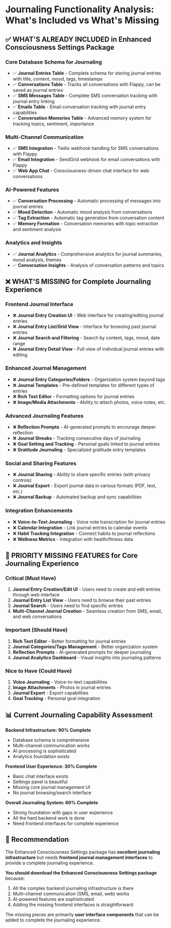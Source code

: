 # Journaling Functionality Analysis: What's Included vs What's Missing

## ✅ **WHAT'S ALREADY INCLUDED in Enhanced Consciousness Settings Package**

### **Core Database Schema for Journaling**
- ✅ **Journal Entries Table** - Complete schema for storing journal entries with title, content, mood, tags, timestamps
- ✅ **Conversations Table** - Tracks all conversations with Flappy, can be saved as journal entries
- ✅ **SMS Messages Table** - Complete SMS conversation tracking with journal entry linking
- ✅ **Emails Table** - Email conversation tracking with journal entry capabilities
- ✅ **Conversation Memories Table** - Advanced memory system for tracking topics, sentiment, importance

### **Multi-Channel Communication**
- ✅ **SMS Integration** - Twilio webhook handling for SMS conversations with Flappy
- ✅ **Email Integration** - SendGrid webhook for email conversations with Flappy
- ✅ **Web App Chat** - Consciousness-driven chat interface for web conversations

### **AI-Powered Features**
- ✅ **Conversation Processing** - Automatic processing of messages into journal entries
- ✅ **Mood Detection** - Automatic mood analysis from conversations
- ✅ **Tag Extraction** - Automatic tag generation from conversation content
- ✅ **Memory Formation** - Conversation memories with topic extraction and sentiment analysis

### **Analytics and Insights**
- ✅ **Journal Analytics** - Comprehensive analytics for journal summaries, mood analysis, themes
- ✅ **Conversation Insights** - Analysis of conversation patterns and topics

## ❌ **WHAT'S MISSING for Complete Journaling Experience**

### **Frontend Journal Interface**
- ❌ **Journal Entry Creation UI** - Web interface for creating/editing journal entries
- ❌ **Journal Entry List/Grid View** - Interface for browsing past journal entries
- ❌ **Journal Search and Filtering** - Search by content, tags, mood, date range
- ❌ **Journal Entry Detail View** - Full view of individual journal entries with editing

### **Enhanced Journal Management**
- ❌ **Journal Entry Categories/Folders** - Organization system beyond tags
- ❌ **Journal Templates** - Pre-defined templates for different types of entries
- ❌ **Rich Text Editor** - Formatting options for journal entries
- ❌ **Image/Media Attachments** - Ability to attach photos, voice notes, etc.

### **Advanced Journaling Features**
- ❌ **Reflection Prompts** - AI-generated prompts to encourage deeper reflection
- ❌ **Journal Streaks** - Tracking consecutive days of journaling
- ❌ **Goal Setting and Tracking** - Personal goals linked to journal entries
- ❌ **Gratitude Journaling** - Specialized gratitude entry templates

### **Social and Sharing Features**
- ❌ **Journal Sharing** - Ability to share specific entries (with privacy controls)
- ❌ **Journal Export** - Export journal data in various formats (PDF, text, etc.)
- ❌ **Journal Backup** - Automated backup and sync capabilities

### **Integration Enhancements**
- ❌ **Voice-to-Text Journaling** - Voice note transcription for journal entries
- ❌ **Calendar Integration** - Link journal entries to calendar events
- ❌ **Habit Tracking Integration** - Connect habits to journal reflections
- ❌ **Wellness Metrics** - Integration with health/fitness data

## 🎯 **PRIORITY MISSING FEATURES for Core Journaling Experience**

### **Critical (Must Have)**
1. **Journal Entry Creation/Edit UI** - Users need to create and edit entries through web interface
2. **Journal Entry List View** - Users need to browse their past entries
3. **Journal Search** - Users need to find specific entries
4. **Multi-Channel Journal Creation** - Seamless creation from SMS, email, and web conversations

### **Important (Should Have)**
1. **Rich Text Editor** - Better formatting for journal entries
2. **Journal Categories/Tags Management** - Better organization system
3. **Reflection Prompts** - AI-generated prompts for deeper journaling
4. **Journal Analytics Dashboard** - Visual insights into journaling patterns

### **Nice to Have (Could Have)**
1. **Voice Journaling** - Voice-to-text capabilities
2. **Image Attachments** - Photos in journal entries
3. **Journal Export** - Export capabilities
4. **Goal Tracking** - Personal goal integration

## 📊 **Current Journaling Capability Assessment**

**Backend Infrastructure: 90% Complete**
- Database schema is comprehensive
- Multi-channel communication works
- AI processing is sophisticated
- Analytics foundation exists

**Frontend User Experience: 30% Complete**
- Basic chat interface exists
- Settings panel is beautiful
- Missing core journal management UI
- No journal browsing/search interface

**Overall Journaling System: 60% Complete**
- Strong foundation with gaps in user experience
- All the hard backend work is done
- Need frontend interfaces for complete experience

## 🚀 **Recommendation**

The Enhanced Consciousness Settings package has **excellent journaling infrastructure** but needs **frontend journal management interfaces** to provide a complete journaling experience. 

**You should download the Enhanced Consciousness Settings package** because:
1. All the complex backend journaling infrastructure is there
2. Multi-channel communication (SMS, email, web) works
3. AI-powered features are sophisticated
4. Adding the missing frontend interfaces is straightforward

The missing pieces are primarily **user interface components** that can be added to complete the journaling experience.

